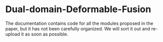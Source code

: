 # Dual-domain-Deformable-Fusion
The documentation contains code for all the modules proposed in the paper, but it has not been carefully organized. We will sort it out and re-upload it as soon as possible.
